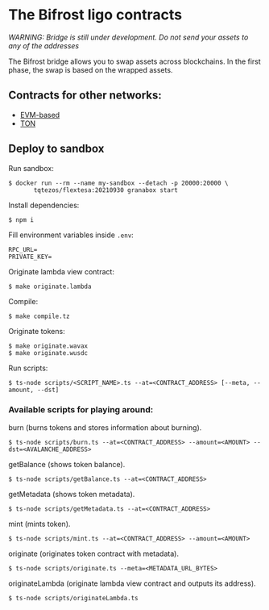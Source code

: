 # The Bifrost ligo contracts

_WARNING: Bridge is still under development. Do not send your assets to any of the addresses_

The Bifrost bridge allows you to swap assets across blockchains. In the first phase, the swap is based on the wrapped assets.

## Contracts for other networks:

- [EVM-based](https://github.com/bifrost-defi/bifrost-solidity-contracts)
- [TON](https://github.com/bifrost-defi/bifrost-ton-contracts)

## Deploy to sandbox

Run sandbox:

```
$ docker run --rm --name my-sandbox --detach -p 20000:20000 \
       tqtezos/flextesa:20210930 granabox start
```

Install dependencies:

```
$ npm i
```

Fill environment variables inside `.env`:

```
RPC_URL=
PRIVATE_KEY=
```

Originate lambda view contract:

```
$ make originate.lambda
```

Compile:

```
$ make compile.tz
```

Originate tokens:

```
$ make originate.wavax
$ make originate.wusdc
```

Run scripts:

```
$ ts-node scripts/<SCRIPT_NAME>.ts --at=<CONTRACT_ADDRESS> [--meta, --amount, --dst]
```

### Available scripts for playing around:

burn (burns tokens and stores information about burning).

```
$ ts-node scripts/burn.ts --at=<CONTRACT_ADDRESS> --amount=<AMOUNT> --dst=<AVALANCHE_ADDRESS>
```

getBalance (shows token balance).

```
$ ts-node scripts/getBalance.ts --at=<CONTRACT_ADDRESS>
```

getMetadata (shows token metadata).

```
$ ts-node scripts/getMetadata.ts --at=<CONTRACT_ADDRESS>
```

mint (mints token).

```
$ ts-node scripts/mint.ts --at=<CONTRACT_ADDRESS> --amount=<AMOUNT>
```

originate (originates token contract with metadata).

```
$ ts-node scripts/originate.ts --meta=<METADATA_URL_BYTES>
```

originateLambda (originate lambda view contract and outputs its address).

```
$ ts-node scripts/originateLambda.ts
```
